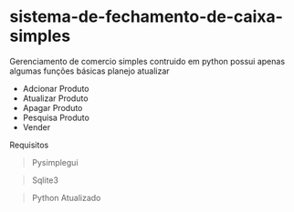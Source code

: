 # sistema-de-fechamento-de-caixa-simples
Gerenciamento de comercio simples contruido em python
possui apenas algumas funções básicas
planejo atualizar


- Adcionar Produto
- Atualizar Produto
- Apagar Produto
- Pesquisa Produto
- Vender


Requisitos

> Pysimplegui

> Sqlite3

> Python Atualizado







